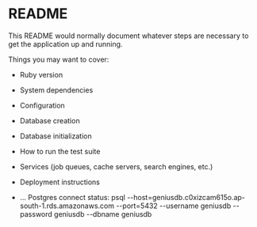 # README

This README would normally document whatever steps are necessary to get the
application up and running.

Things you may want to cover:

* Ruby version

* System dependencies

* Configuration

* Database creation

* Database initialization

* How to run the test suite

* Services (job queues, cache servers, search engines, etc.)

* Deployment instructions

* ...
Postgres connect status: psql --host=geniusdb.c0xizcam615o.ap-south-1.rds.amazonaws.com --port=5432 --username geniusdb --password geniusdb --dbname geniusdb